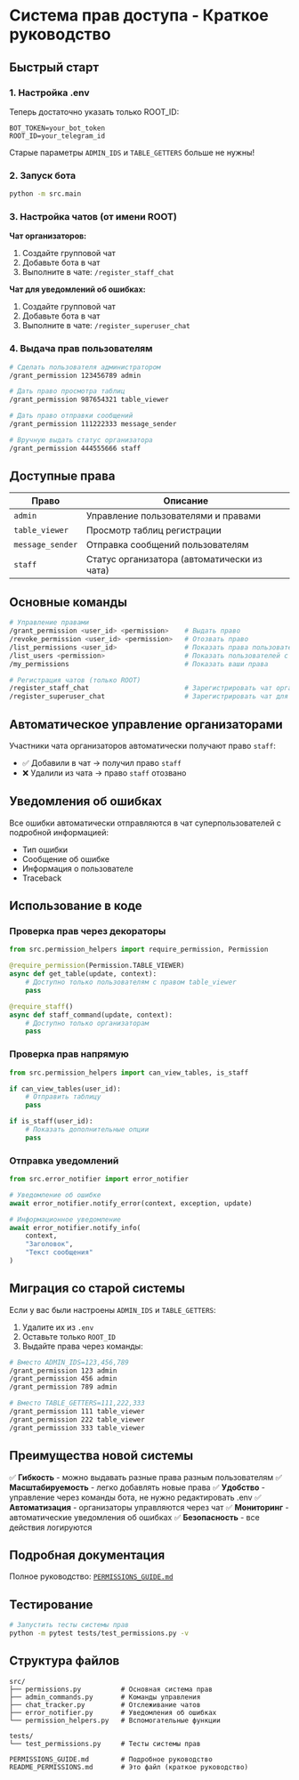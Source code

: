 # Система прав доступа - Краткое руководство

## Быстрый старт

### 1. Настройка .env

Теперь достаточно указать только ROOT_ID:

```env
BOT_TOKEN=your_bot_token
ROOT_ID=your_telegram_id
```

Старые параметры `ADMIN_IDS` и `TABLE_GETTERS` больше не нужны!

### 2. Запуск бота

```bash
python -m src.main
```

### 3. Настройка чатов (от имени ROOT)

**Чат организаторов:**
1. Создайте групповой чат
2. Добавьте бота в чат
3. Выполните в чате: `/register_staff_chat`

**Чат для уведомлений об ошибках:**
1. Создайте групповой чат
2. Добавьте бота в чат
3. Выполните в чате: `/register_superuser_chat`

### 4. Выдача прав пользователям

```bash
# Сделать пользователя администратором
/grant_permission 123456789 admin

# Дать право просмотра таблиц
/grant_permission 987654321 table_viewer

# Дать право отправки сообщений
/grant_permission 111222333 message_sender

# Вручную выдать статус организатора
/grant_permission 444555666 staff
```

## Доступные права

| Право | Описание |
|-------|----------|
| `admin` | Управление пользователями и правами |
| `table_viewer` | Просмотр таблиц регистрации |
| `message_sender` | Отправка сообщений пользователям |
| `staff` | Статус организатора (автоматически из чата) |

## Основные команды

```bash
# Управление правами
/grant_permission <user_id> <permission>    # Выдать право
/revoke_permission <user_id> <permission>   # Отозвать право
/list_permissions <user_id>                 # Показать права пользователя
/list_users <permission>                    # Показать пользователей с правом
/my_permissions                             # Показать ваши права

# Регистрация чатов (только ROOT)
/register_staff_chat                        # Зарегистрировать чат организаторов
/register_superuser_chat                    # Зарегистрировать чат для ошибок
```

## Автоматическое управление организаторами

Участники чата организаторов автоматически получают право `staff`:
- ✅ Добавили в чат → получил право `staff`
- ❌ Удалили из чата → право `staff` отозвано

## Уведомления об ошибках

Все ошибки автоматически отправляются в чат суперпользователей с подробной информацией:
- Тип ошибки
- Сообщение об ошибке
- Информация о пользователе
- Traceback

## Использование в коде

### Проверка прав через декораторы

```python
from src.permission_helpers import require_permission, Permission

@require_permission(Permission.TABLE_VIEWER)
async def get_table(update, context):
    # Доступно только пользователям с правом table_viewer
    pass

@require_staff()
async def staff_command(update, context):
    # Доступно только организаторам
    pass
```

### Проверка прав напрямую

```python
from src.permission_helpers import can_view_tables, is_staff

if can_view_tables(user_id):
    # Отправить таблицу
    pass

if is_staff(user_id):
    # Показать дополнительные опции
    pass
```

### Отправка уведомлений

```python
from src.error_notifier import error_notifier

# Уведомление об ошибке
await error_notifier.notify_error(context, exception, update)

# Информационное уведомление
await error_notifier.notify_info(
    context,
    "Заголовок",
    "Текст сообщения"
)
```

## Миграция со старой системы

Если у вас были настроены `ADMIN_IDS` и `TABLE_GETTERS`:

1. Удалите их из `.env`
2. Оставьте только `ROOT_ID`
3. Выдайте права через команды:

```bash
# Вместо ADMIN_IDS=123,456,789
/grant_permission 123 admin
/grant_permission 456 admin
/grant_permission 789 admin

# Вместо TABLE_GETTERS=111,222,333
/grant_permission 111 table_viewer
/grant_permission 222 table_viewer
/grant_permission 333 table_viewer
```

## Преимущества новой системы

✅ **Гибкость** - можно выдавать разные права разным пользователям
✅ **Масштабируемость** - легко добавлять новые права
✅ **Удобство** - управление через команды бота, не нужно редактировать .env
✅ **Автоматизация** - организаторы управляются через чат
✅ **Мониторинг** - автоматические уведомления об ошибках
✅ **Безопасность** - все действия логируются

## Подробная документация

Полное руководство: [`PERMISSIONS_GUIDE.md`](PERMISSIONS_GUIDE.md)

## Тестирование

```bash
# Запустить тесты системы прав
python -m pytest tests/test_permissions.py -v
```

## Структура файлов

```
src/
├── permissions.py          # Основная система прав
├── admin_commands.py       # Команды управления
├── chat_tracker.py         # Отслеживание чатов
├── error_notifier.py       # Уведомления об ошибках
└── permission_helpers.py   # Вспомогательные функции

tests/
└── test_permissions.py     # Тесты системы прав

PERMISSIONS_GUIDE.md        # Подробное руководство
README_PERMISSIONS.md       # Это файл (краткое руководство)